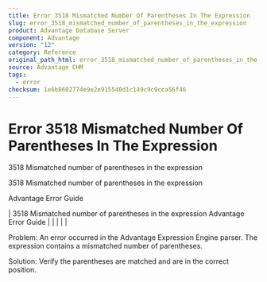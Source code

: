 ```yaml
---
title: Error 3518 Mismatched Number Of Parentheses In The Expression
slug: error_3518_mismatched_number_of_parentheses_in_the_expression
product: Advantage Database Server
component: Advantage
version: "12"
category: Reference
original_path_html: error_3518_mismatched_number_of_parentheses_in_the_expression.htm
source: Advantage CHM
tags:
  - error
checksum: 1e6b8602774e9e2e915540d1c149c9c9cca56f46
---
```


# Error 3518 Mismatched Number Of Parentheses In The Expression

3518 Mismatched number of parentheses in the expression

3518 Mismatched number of parentheses in the expression

Advantage Error Guide

| 3518 Mismatched number of parentheses in the expression  Advantage Error Guide |  |  |  |  |

Problem: An error occurred in the Advantage Expression Engine parser. The expression contains a mismatched number of parentheses.

Solution: Verify the parentheses are matched and are in the correct position.
